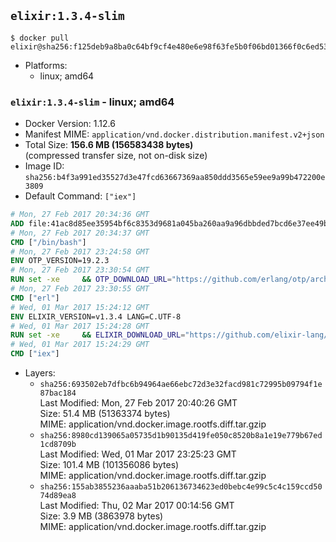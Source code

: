 ## `elixir:1.3.4-slim`

```console
$ docker pull elixir@sha256:f125deb9a8ba0c64bf9cf4e480e6e98f63fe5b0f06bd01366f0c6ed535c6734f
```

-	Platforms:
	-	linux; amd64

### `elixir:1.3.4-slim` - linux; amd64

-	Docker Version: 1.12.6
-	Manifest MIME: `application/vnd.docker.distribution.manifest.v2+json`
-	Total Size: **156.6 MB (156583438 bytes)**  
	(compressed transfer size, not on-disk size)
-	Image ID: `sha256:b4f3a991ed35527d3e47fcd63667369aa850ddd3565e59ee9a99b472200e3809`
-	Default Command: `["iex"]`

```dockerfile
# Mon, 27 Feb 2017 20:34:36 GMT
ADD file:41ac8d85ee35954bf6c8353d9681a045ba260aa9a96dbbded7bcd6e37ee49bea in / 
# Mon, 27 Feb 2017 20:34:37 GMT
CMD ["/bin/bash"]
# Mon, 27 Feb 2017 23:24:58 GMT
ENV OTP_VERSION=19.2.3
# Mon, 27 Feb 2017 23:30:54 GMT
RUN set -xe 	&& OTP_DOWNLOAD_URL="https://github.com/erlang/otp/archive/OTP-${OTP_VERSION}.tar.gz" 	&& OTP_DOWNLOAD_SHA256="51dd3eda2b5e835588ed215328c3943b69bc353d892577411570641f37c51ad8" 	&& runtimeDeps=' 		libodbc1 		libssl1.0.0 		libsctp1 		libwxgtk3.0-0 	' 	&& buildDeps=' 		curl 		ca-certificates 		autoconf 		gcc 		make 		libncurses-dev 		unixodbc-dev 		libssl-dev 		libsctp-dev 		libwxgtk3.0-dev 	' 	&& apt-get update 	&& apt-get install -y --no-install-recommends $runtimeDeps 	&& apt-get install -y --no-install-recommends $buildDeps 	&& curl -fSL -o otp-src.tar.gz "$OTP_DOWNLOAD_URL" 	&& echo "$OTP_DOWNLOAD_SHA256 otp-src.tar.gz" | sha256sum -c - 	&& mkdir -p /usr/src/otp-src 	&& tar -xzf otp-src.tar.gz -C /usr/src/otp-src --strip-components=1 	&& rm otp-src.tar.gz 	&& cd /usr/src/otp-src 	&& ./otp_build autoconf 	&& ./configure 		--enable-sctp 		--enable-dirty-schedulers 	&& make -j$(nproc) 	&& make install 	&& find /usr/local -name examples | xargs rm -rf 	&& apt-get purge -y --auto-remove $buildDeps 	&& rm -rf /usr/src/otp-src /var/lib/apt/lists/*
# Mon, 27 Feb 2017 23:30:55 GMT
CMD ["erl"]
# Wed, 01 Mar 2017 15:24:12 GMT
ENV ELIXIR_VERSION=v1.3.4 LANG=C.UTF-8
# Wed, 01 Mar 2017 15:24:28 GMT
RUN set -xe 	&& ELIXIR_DOWNLOAD_URL="https://github.com/elixir-lang/elixir/releases/download/${ELIXIR_VERSION}/Precompiled.zip" 	&& ELIXIR_DOWNLOAD_SHA256="eac16c41b88e7293a31d6ca95b5d72eaec92349a1f16846344f7b88128587e10" 	&& buildDeps=' 		ca-certificates 		curl 		unzip 	' 	&& apt-get update 	&& apt-get install -y --no-install-recommends $buildDeps 	&& curl -fSL -o elixir-precompiled.zip $ELIXIR_DOWNLOAD_URL 	&& echo "$ELIXIR_DOWNLOAD_SHA256 elixir-precompiled.zip" | sha256sum -c - 	&& unzip -d /usr/local elixir-precompiled.zip 	&& rm elixir-precompiled.zip 	&& apt-get purge -y --auto-remove $buildDeps 	&& rm -rf /var/lib/apt/lists/*
# Wed, 01 Mar 2017 15:24:29 GMT
CMD ["iex"]
```

-	Layers:
	-	`sha256:693502eb7dfbc6b94964ae66ebc72d3e32facd981c72995b09794f1e87bac184`  
		Last Modified: Mon, 27 Feb 2017 20:40:26 GMT  
		Size: 51.4 MB (51363374 bytes)  
		MIME: application/vnd.docker.image.rootfs.diff.tar.gzip
	-	`sha256:8980cd139065a05735d1b90135d419fe050c8520b8a1e19e779b67ed1cd8709b`  
		Last Modified: Wed, 01 Mar 2017 23:25:23 GMT  
		Size: 101.4 MB (101356086 bytes)  
		MIME: application/vnd.docker.image.rootfs.diff.tar.gzip
	-	`sha256:155ab3855236aaaba51b206136734623ed0bebc4e99c5c4c159ccd5074d89ea8`  
		Last Modified: Thu, 02 Mar 2017 00:14:56 GMT  
		Size: 3.9 MB (3863978 bytes)  
		MIME: application/vnd.docker.image.rootfs.diff.tar.gzip
